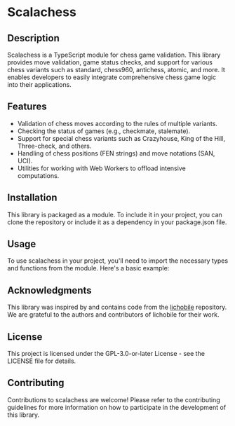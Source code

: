 # Scalachess

## Description

Scalachess is a TypeScript module for chess game validation. This library provides move validation, game status checks, and support for various chess variants such as standard, chess960, antichess, atomic, and more. It enables developers to easily integrate comprehensive chess game logic into their applications.

## Features

- Validation of chess moves according to the rules of multiple variants.
- Checking the status of games (e.g., checkmate, stalemate).
- Support for special chess variants such as Crazyhouse, King of the Hill, Three-check, and others.
- Handling of chess positions (FEN strings) and move notations (SAN, UCI).
- Utilities for working with Web Workers to offload intensive computations.

## Installation

This library is packaged as a module. To include it in your project, you can clone the repository or include it as a dependency in your package.json file.

## Usage

To use scalachess in your project, you'll need to import the necessary types and functions from the module. Here's a basic example:

## Acknowledgments

This library was inspired by and contains code from the [lichobile](https://github.com/lichess-org/lichobile) repository. We are grateful to the authors and contributors of lichobile for their work.

## License

This project is licensed under the GPL-3.0-or-later License - see the LICENSE file for details.

## Contributing

Contributions to scalachess are welcome! Please refer to the contributing guidelines for more information on how to participate in the development of this library.
